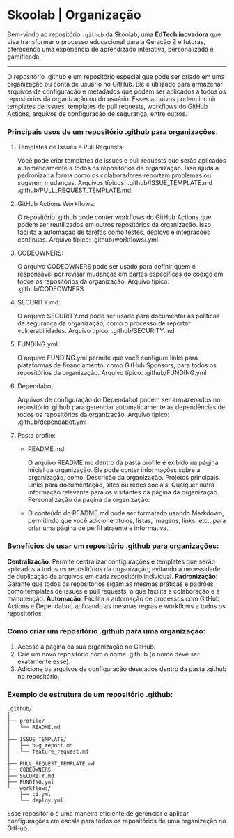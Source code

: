 # Skoolab | Organização

Bem-vindo ao repositório `.github` da Skoolab, uma __EdTech inovadora__ que visa transformar o processo educacional para a Geração Z e futuras, oferecendo uma experiência de aprendizado interativa, personalizada e gamificada.

<hr>

O repositório .github é um repositório especial que pode ser criado em uma organização ou conta de usuário no GitHub. Ele é utilizado para armazenar arquivos de configuração e metadados que podem ser aplicados a todos os repositórios da organização ou do usuário. Esses arquivos podem incluir templates de issues, templates de pull requests, workflows do GitHub Actions, arquivos de configuração de segurança, entre outros.

### Principais usos de um repositório .github para organizações:

1. Templates de Issues e Pull Requests:

    Você pode criar templates de issues e pull requests que serão aplicados automaticamente a todos os repositórios da organização. Isso ajuda a padronizar a forma como os colaboradores reportam problemas ou sugerem mudanças.
    Arquivos típicos:
    .github/ISSUE_TEMPLATE.md
    .github/PULL_REQUEST_TEMPLATE.md

2. GitHub Actions Workflows:

    O repositório .github pode conter workflows do GitHub Actions que podem ser reutilizados em outros repositórios da organização. Isso facilita a automação de tarefas como testes, deploys e integrações contínuas.
    Arquivo típico:
    .github/workflows/<workflow>.yml

3. CODEOWNERS:

    O arquivo CODEOWNERS pode ser usado para definir quem é responsável por revisar mudanças em partes específicas do código em todos os repositórios da organização.
    Arquivo típico:
    .github/CODEOWNERS

4. SECURITY.md:

    O arquivo SECURITY.md pode ser usado para documentar as políticas de segurança da organização, como o processo de reportar vulnerabilidades.
    Arquivo típico:
    .github/SECURITY.md

5. FUNDING.yml:

    O arquivo FUNDING.yml permite que você configure links para plataformas de financiamento, como GitHub Sponsors, para todos os repositórios da organização.
    Arquivo típico:
    .github/FUNDING.yml

6. Dependabot:

    Arquivos de configuração do Dependabot podem ser armazenados no repositório .github para gerenciar automaticamente as dependências de todos os repositórios da organização.
    Arquivo típico:
    .github/dependabot.yml

7. Pasta profile:

    - README.md:
  
      O arquivo README.md dentro da pasta profile é exibido na página inicial da organização. Ele pode conter informações sobre a organização, como:
      Descrição da organização.
      Projetos principais.
      Links para documentação, sites ou redes sociais.
      Qualquer outra informação relevante para os visitantes da página da organização.
      Personalização da página da organização:
  
    - O conteúdo do README.md pode ser formatado usando Markdown, permitindo que você adicione títulos, listas, imagens, links, etc., para criar uma página de perfil atraente e informativa.

### Benefícios de usar um repositório .github para organizações:

**Centralização**: Permite centralizar configurações e templates que serão aplicados a todos os repositórios da organização, evitando a necessidade de duplicação de arquivos em cada repositório individual.
**Padronização**: Garante que todos os repositórios sigam as mesmas práticas e padrões, como templates de issues e pull requests, o que facilita a colaboração e a manutenção.
**Automação**: Facilita a automação de processos com GitHub Actions e Dependabot, aplicando as mesmas regras e workflows a todos os repositórios.

### Como criar um repositório .github para uma organização:

1. Acesse a página da sua organização no GitHub.
2. Crie um novo repositório com o nome .github (o nome deve ser exatamente esse).
3. Adicione os arquivos de configuração desejados dentro da pasta .github no repositório.

### Exemplo de estrutura de um repositório .github:

```
.github/
│
├── profile/
│   └── README.md
│
├── ISSUE_TEMPLATE/
│   ├── bug_report.md
│   └── feature_request.md
│
├── PULL_REQUEST_TEMPLATE.md
├── CODEOWNERS
├── SECURITY.md
├── FUNDING.yml
└── workflows/
    ├── ci.yml
    └── deploy.yml
```
Esse repositório é uma maneira eficiente de gerenciar e aplicar configurações em escala para todos os repositórios de uma organização no GitHub.
